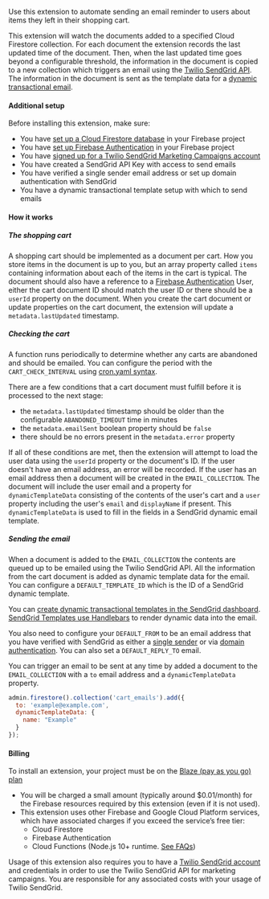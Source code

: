 Use this extension to automate sending an email reminder to users about items they left in their shopping cart.

This extension will watch the documents added to a specified Cloud Firestore collection. For each document the extension records the last updated time of the document. Then, when the last updated time goes beyond a configurable threshold, the information in the document is copied to a new collection which triggers an email using the [Twilio SendGrid API](https://sendgrid.com/). The information in the document is sent as the template data for a [dynamic transactional email](https://docs.sendgrid.com/ui/sending-email/how-to-send-an-email-with-dynamic-transactional-templates).

#### Additional setup

Before installing this extension, make sure:

* You have [set up a Cloud Firestore database](https://firebase.google.com/docs/firestore/quickstart) in your Firebase project
* You have [set up Firebase Authentication](https://firebase.google.com/docs/auth/where-to-start) in your Firebase project
* You have [signed up for a Twilio SendGrid Marketing Campaigns account](https://signup.sendgrid.com/)
* You have created a SendGrid API Key with access to send emails
* You have verified a single sender email address or set up domain authentication with SendGrid
* You have a dynamic transactional template setup with which to send emails

#### How it works

##### The shopping cart

A shopping cart should be implemented as a document per cart. How you store items in the document is up to you, but an array property called `items` containing information about each of the items in the cart is typical. The document should also have a reference to a [Firebase Authentication](https://firebase.google.com/docs/auth) User, either the cart document ID should match the user ID or there should be a `userId` property on the document. When you create the cart document or update properties on the cart document, the extension will update a `metadata.lastUpdated` timestamp.

##### Checking the cart

A function runs periodically to determine whether any carts are abandoned and should be emailed. You can configure the period with the `CART_CHECK_INTERVAL` using [cron.yaml syntax](https://cloud.google.com/appengine/docs/standard/python/config/cronref).

There are a few conditions that a cart document must fulfill before it is processed to the next stage:

* the `metadata.lastUpdated` timestamp should be older than the configurable `ABANDONED_TIMEOUT` time in minutes
* the `metadata.emailSent` boolean property should be `false`
* there should be no errors present in the `metadata.error` property

If all of these conditions are met, then the extension will attempt to load the user data using the `userId` property or the document's ID. If the user doesn't have an email address, an error will be recorded. If the user has an email address then a document will be created in the `EMAIL_COLLECTION`. The document will include the user email and a property for `dynamicTemplateData` consisting of the contents of the user's cart and a `user` property including the user's `email` and `displayName` if present. This `dynamicTemplateData` is used to fill in the fields in a SendGrid dynamic email template.

##### Sending the email

When a document is added to the `EMAIL_COLLECTION` the contents are queued up to be emailed using the Twilio SendGrid API. All the information from the cart document is added as dynamic template data for the email. You can configure a `DEFAULT_TEMPLATE_ID` which is the ID of a SendGrid dynamic template.

You can [create dynamic transactional templates in the SendGrid dashboard](https://mc.sendgrid.com/dynamic-templates). [SendGrid Templates use Handlebars](https://docs.sendgrid.com/for-developers/sending-email/using-handlebars) to render dynamic data into the email.

You also need to configure your `DEFAULT_FROM` to be an email address that you have verified with SendGrid as either a [single sender](https://docs.sendgrid.com/ui/sending-email/sender-verification) or via [domain authentication](https://docs.sendgrid.com/ui/account-and-settings/how-to-set-up-domain-authentication). You can also set a `DEFAULT_REPLY_TO` email.

You can trigger an email to be sent at any time by added a document to the `EMAIL_COLLECTION` with a `to` email address and a `dynamicTemplateData` property.

```js
admin.firestore().collection('cart_emails').add({
  to: 'example@example.com',
  dynamicTemplateData: {
    name: "Example"
  }
});
```

#### Billing

To install an extension, your project must be on the [Blaze (pay as you go) plan](https://firebase.google.com/pricing)

- You will be charged a small amount (typically around $0.01/month) for the Firebase resources required by this extension (even if it is not used).
- This extension uses other Firebase and Google Cloud Platform services, which have associated charges if you exceed the service’s free tier:
  - Cloud Firestore
  - Firebase Authentication
  - Cloud Functions (Node.js 10+ runtime. [See FAQs](https://firebase.google.com/support/faq#extensions-pricing))

Usage of this extension also requires you to have a [Twilio SendGrid account](https://www.sendgrid.com/) and credentials in order to use the Twilio SendGrid API for marketing campaigns. You are responsible for any associated costs with your usage of Twilio SendGrid.
